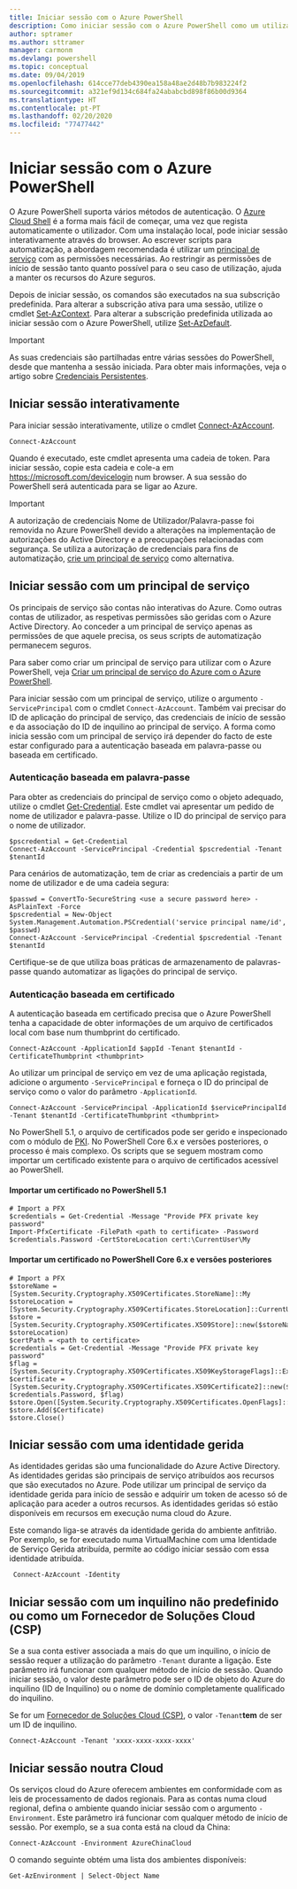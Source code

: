 ```yaml
---
title: Iniciar sessão com o Azure PowerShell
description: Como iniciar sessão com o Azure PowerShell como um utilizador, principal de serviço ou com identidades geridas para recursos do Azure.
author: sptramer
ms.author: sttramer
manager: carmonm
ms.devlang: powershell
ms.topic: conceptual
ms.date: 09/04/2019
ms.openlocfilehash: 614cce77deb4390ea158a48ae2d48b7b983224f2
ms.sourcegitcommit: a321ef9d134c684fa24ababcbd898f86b00d9364
ms.translationtype: HT
ms.contentlocale: pt-PT
ms.lasthandoff: 02/20/2020
ms.locfileid: "77477442"
---
```

# <a name="sign-in-with-azure-powershell"></a>Iniciar sessão com o Azure PowerShell

O Azure PowerShell suporta vários métodos de autenticação. O [Azure Cloud Shell](/azure/cloud-shell/overview) é a forma mais fácil de começar, uma vez que regista automaticamente o utilizador. Com uma instalação local, pode iniciar sessão interativamente através do browser. Ao escrever scripts para automatização, a abordagem recomendada é utilizar um [principal de serviço](create-azure-service-principal-azureps.md) com as permissões necessárias. Ao restringir as permissões de início de sessão tanto quanto possível para o seu caso de utilização, ajuda a manter os recursos do Azure seguros.

Depois de iniciar sessão, os comandos são executados na sua subscrição predefinida. Para alterar a subscrição ativa para uma sessão, utilize o cmdlet [Set-AzContext](/powershell/module/az.accounts/set-azcontext). Para alterar a subscrição predefinida utilizada ao iniciar sessão com o Azure PowerShell, utilize [Set-AzDefault](/powershell/module/az.accounts/set-azdefault).

> [!IMPORTANT]
>
> As suas credenciais são partilhadas entre várias sessões do PowerShell, desde que mantenha a sessão iniciada.
> Para obter mais informações, veja o artigo sobre [Credenciais Persistentes](context-persistence.md).

## <a name="sign-in-interactively"></a>Iniciar sessão interativamente

Para iniciar sessão interativamente, utilize o cmdlet [Connect-AzAccount](/powershell/module/az.accounts/connect-azaccount).

```azurepowershell-interactive
Connect-AzAccount
```

Quando é executado, este cmdlet apresenta uma cadeia de token. Para iniciar sessão, copie esta cadeia e cole-a em https://microsoft.com/devicelogin num browser. A sua sessão do PowerShell será autenticada para se ligar ao Azure.

> [!IMPORTANT]
>
> A autorização de credenciais Nome de Utilizador/Palavra-passe foi removida no Azure PowerShell devido a alterações na implementação de autorizações do Active Directory e a preocupações relacionadas com segurança.
> Se utiliza a autorização de credenciais para fins de automatização, [crie um principal de serviço](create-azure-service-principal-azureps.md) como alternativa.

## <a name="sign-in-with-a-service-principal-a-namesp-signin"></a>Iniciar sessão com um principal de serviço<a name="sp-signin"/>

Os principais de serviço são contas não interativas do Azure. Como outras contas de utilizador, as respetivas permissões são geridas com o Azure Active Directory. Ao conceder a um principal de serviço apenas as permissões de que aquele precisa, os seus scripts de automatização permanecem seguros.

Para saber como criar um principal de serviço para utilizar com o Azure PowerShell, veja [Criar um principal de serviço do Azure com o Azure PowerShell](create-azure-service-principal-azureps.md).

Para iniciar sessão com um principal de serviço, utilize o argumento `-ServicePrincipal` com o cmdlet `Connect-AzAccount`. Também vai precisar do ID de aplicação do principal de serviço, das credenciais de início de sessão e da associação do ID de inquilino ao principal de serviço. A forma como inicia sessão com um principal de serviço irá depender do facto de este estar configurado para a autenticação baseada em palavra-passe ou baseada em certificado.

### <a name="password-based-authentication"></a>Autenticação baseada em palavra-passe

Para obter as credenciais do principal de serviço como o objeto adequado, utilize o cmdlet [Get-Credential](/powershell/module/microsoft.powershell.security/get-credential). Este cmdlet vai apresentar um pedido de nome de utilizador e palavra-passe. Utilize o ID do principal de serviço para o nome de utilizador.

```azurepowershell-interactive
$pscredential = Get-Credential
Connect-AzAccount -ServicePrincipal -Credential $pscredential -Tenant $tenantId
```

Para cenários de automatização, tem de criar as credenciais a partir de um nome de utilizador e de uma cadeia segura:

```azurepowershell-interactive
$passwd = ConvertTo-SecureString <use a secure password here> -AsPlainText -Force
$pscredential = New-Object System.Management.Automation.PSCredential('service principal name/id', $passwd)
Connect-AzAccount -ServicePrincipal -Credential $pscredential -Tenant $tenantId
```

Certifique-se de que utiliza boas práticas de armazenamento de palavras-passe quando automatizar as ligações do principal de serviço.

### <a name="certificate-based-authentication"></a>Autenticação baseada em certificado

A autenticação baseada em certificado precisa que o Azure PowerShell tenha a capacidade de obter informações de um arquivo de certificados local com base num thumbprint do certificado.

```azurepowershell-interactive
Connect-AzAccount -ApplicationId $appId -Tenant $tenantId -CertificateThumbprint <thumbprint>
```

Ao utilizar um principal de serviço em vez de uma aplicação registada, adicione o argumento `-ServicePrincipal` e forneça o ID do principal de serviço como o valor do parâmetro `-ApplicationId`.

```azurepowershell-interactive
Connect-AzAccount -ServicePrincipal -ApplicationId $servicePrincipalId -Tenant $tenantId -CertificateThumbprint <thumbprint>
```

No PowerShell 5.1, o arquivo de certificados pode ser gerido e inspecionado com o módulo de [PKI](/powershell/module/pkiclient). No PowerShell Core 6.x e versões posteriores, o processo é mais complexo. Os scripts que se seguem mostram como importar um certificado existente para o arquivo de certificados acessível ao PowerShell.

#### <a name="import-a-certificate-in-powershell-51"></a>Importar um certificado no PowerShell 5.1

```azurepowershell-interactive
# Import a PFX
$credentials = Get-Credential -Message "Provide PFX private key password"
Import-PfxCertificate -FilePath <path to certificate> -Password $credentials.Password -CertStoreLocation cert:\CurrentUser\My
```

#### <a name="import-a-certificate-in-powershell-core-6x-and-later"></a>Importar um certificado no PowerShell Core 6.x e versões posteriores

```azurepowershell-interactive
# Import a PFX
$storeName = [System.Security.Cryptography.X509Certificates.StoreName]::My 
$storeLocation = [System.Security.Cryptography.X509Certificates.StoreLocation]::CurrentUser 
$store = [System.Security.Cryptography.X509Certificates.X509Store]::new($storeName, $storeLocation) 
$certPath = <path to certificate>
$credentials = Get-Credential -Message "Provide PFX private key password"
$flag = [System.Security.Cryptography.X509Certificates.X509KeyStorageFlags]::Exportable 
$certificate = [System.Security.Cryptography.X509Certificates.X509Certificate2]::new($certPath, $credentials.Password, $flag) 
$store.Open([System.Security.Cryptography.X509Certificates.OpenFlags]::ReadWrite) 
$store.Add($Certificate) 
$store.Close()
```

## <a name="sign-in-using-a-managed-identity"></a>Iniciar sessão com uma identidade gerida

As identidades geridas são uma funcionalidade do Azure Active Directory. As identidades geridas são principais de serviço atribuídos aos recursos que são executados no Azure. Pode utilizar um principal de serviço da identidade gerida para início de sessão e adquirir um token de acesso só de aplicação para aceder a outros recursos. As identidades geridas só estão disponíveis em recursos em execução numa cloud do Azure.

Este comando liga-se através da identidade gerida do ambiente anfitrião. Por exemplo, se for executado numa VirtualMachine com uma Identidade de Serviço Gerida atribuída, permite ao código iniciar sessão com essa identidade atribuída.

```azurepowershell-interactive
 Connect-AzAccount -Identity 
```

## <a name="sign-in-with-a-non-default-tenant-or-as-a-cloud-solution-provider-csp"></a>Iniciar sessão com um inquilino não predefinido ou como um Fornecedor de Soluções Cloud (CSP)

Se a sua conta estiver associada a mais do que um inquilino, o início de sessão requer a utilização do parâmetro `-Tenant` durante a ligação. Este parâmetro irá funcionar com qualquer método de início de sessão. Quando iniciar sessão, o valor deste parâmetro pode ser o ID de objeto do Azure do inquilino (ID de Inquilino) ou o nome de domínio completamente qualificado do inquilino.

Se for um [Fornecedor de Soluções Cloud (CSP)](https://azure.microsoft.com/offers/ms-azr-0145p/), o valor `-Tenant`**tem** de ser um ID de inquilino.

```azurepowershell-interactive
Connect-AzAccount -Tenant 'xxxx-xxxx-xxxx-xxxx'
```

## <a name="sign-in-to-another-cloud"></a>Iniciar sessão noutra Cloud

Os serviços cloud do Azure oferecem ambientes em conformidade com as leis de processamento de dados regionais.
Para as contas numa cloud regional, defina o ambiente quando iniciar sessão com o argumento `-Environment`.
Este parâmetro irá funcionar com qualquer método de início de sessão. Por exemplo, se a sua conta está na cloud da China:

```azurepowershell-interactive
Connect-AzAccount -Environment AzureChinaCloud
```

O comando seguinte obtém uma lista dos ambientes disponíveis:

```azurepowershell-interactive
Get-AzEnvironment | Select-Object Name
```
